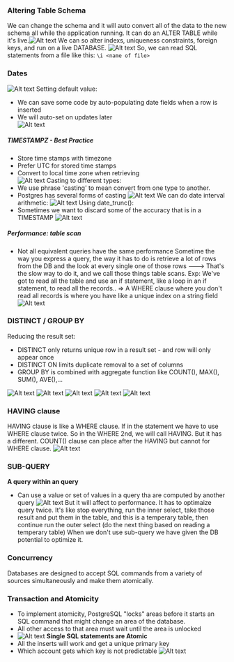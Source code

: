 ### Altering Table Schema
We can change the schema and it will auto convert all of the data to the new schema all while the application running. It can do an ALTER TABLE while it's live.![Alt text](img/image.png)
We can so alter indexs, uniqueness constraints, foreign keys, and run on a live DATABASE.
![Alt text](image.png)
So, we can read SQL statements from a file like this: `\i <name of file>`
### Dates
![Alt text](image-1.png)
Setting default value:
* We can save some code by auto-populating date fields when a row is inserted  
* We will auto-set on updates later  
  ![Alt text](image-2.png)  
##### TIMESTAMPZ - Best Practice  
* Store time stamps with timezone  
* Prefer UTC for stored time stamps  
* Convert to local time zone when retrieving  
![Alt text](image-3.png)
Casting to different types:
* We use phrase 'casting' to mean convert from  one type to another.
* Postgres has several forms of casting
![Alt text](image-4.png)
We can do date interval arithmetic:
![Alt text](image-5.png)
Using date_trunc():
* Sometimes we want to discard some of the accuracy that is in a TIMESTAMP
![Alt text](image-6.png)
##### Performance: table scan
* Not all equivalent queries have the same performance
Sometime the way you express a query, the way it has to do is retrieve a lot of rows from the DB and the look at every single one of those rows ---> That's the slow way to do it, and we call those things table scans. Exp: We've got to read all the table and use an if statement, like a loop in an if statement, to read all the records..
=> A WHERE clause where you don't read all records is where you have like a unique index on a string field
![Alt text](image-7.png)
### DISTINCT / GROUP BY
Reducing the result set:
* DISTINCT only returns unique row in a result set - and row will only appear once
* DISTINCT ON limits duplicate removal to a set of columns
* GROUP BY is combined with aggregate function like COUNT(), MAX(), SUM(), AVE(),...

![Alt text](image-8.png)
![Alt text](image-9.png)
![Alt text](image-10.png)
![Alt text](image-11.png)
![Alt text](image-12.png)
### HAVING clause
HAVING clause is like a WHERE clause. If in the statement we have to use WHERE clause twice. So in the WHERE 2nd, we will call HAVING. But it has a different. COUNT() clause can place after the HAVING but cannot for WHERE clause.
![Alt text](image-13.png)
### SUB-QUERY
**A query within an query**
* Can use a value or set of values in a query tha are computed by another query
![Alt text](image-14.png)
But it will affect to performance. It has to optimaize query twice. It's like stop everything, run the inner select, take those result and put them in the table, and this is a temperary table, then continue run the outer select (do the next thing based on reading a temperary table)
When we don't use sub-query we have given the DB potential to optimize it.  
### Concurrency
Databases are designed to accept SQL commands from a variety of sources simultaneously and make them atomically.  
### Transaction and Atomicity
* To implement atomicity, PostgreSQL "locks" areas before it starts an SQL command that might change an area of the database.
* All other access to that area must wait until the area is unlocked
* ![Alt text](image-15.png)
**Single SQL statements are Atomic**
* All the inserts will work and get a unique primary key
* Which account gets which key is not predictable
![Alt text](image-16.png)
